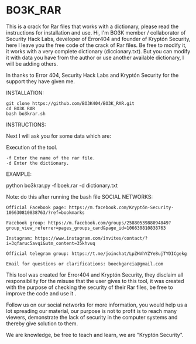 # BO3K_RAR
This is a crack for Rar files that works with a dictionary, please read the instructions for installation and use. 
Hi, I'm BO3K member / collaborator of Security Hack Labs, developer of Error404 and founder of Kryptón Security, here I leave you the free code of the crack of Rar files. Be free to modify it, it works with a very complete dictionary (diccionary.txt). But you can modify it with data you have from the author or use another available dictionary, I will be adding others.

In thanks to Error 404, Security Hack Labs and Kryptón Security for the support they have given me.

INSTALLATION:

    git clone https://github.com/BO3K404/BO3K_RAR.git
    cd BO3K_RAR
    bash bo3krar.sh

INSTRUCTIONS:

Next I will ask you for some data which are:

Execution of the tool.

    -f Enter the name of the rar file.
    -d Enter the dictionary.

EXAMPLE:

python bo3krar.py -f boek.rar -d dictionary.txt

Note: do this after running the bash file
SOCIAL NETWORKS:

    Official Facebook page: https://m.facebook.com/Kryptón-Security-106630810838763/?ref=bookmarks

    Facebook group: https://m.facebook.com/groups/2588053988094849?group_view_referrer=pages_groups_card&page_id=106630810838763

    Instagram: https://www.instagram.com/invites/contact/?i=3qfaruc5avqi&utm_content=35khvuq

    Official telegram group: https://t.me/joinchat/LpZHVhYZYe8ujTYDICgekg

    Email for questions or clarifications: boeckgarcia@gmail.com

This tool was created for Error404 and Kryptón Security, they disclaim all responsibility for the misuse that the user gives to this tool, it was created with the purpose of checking the security of their Rar files, be free to improve the code and use it .

Follow us on our social networks for more information, you would help us a lot spreading our material, our purpose is not to profit is to reach many viewers, demonstrate the lack of security in the computer systems and thereby give solution to them.

We are knowledge, be free to teach and learn, we are "Kryptón Security".
